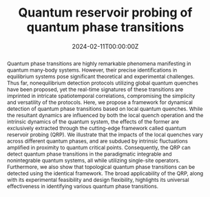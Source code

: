 ---
title: "Quantum reservoir probing of quantum phase transitions"
authors:
- admin
- Yukitoshi Motome
date: "2024-02-11T00:00:00Z"
doi: "10.48550/arXiv.2402.07097"

# Schedule page publish date (NOT publication's date).
# publishDate: "2017-01-01T00:00:00Z"

# Publication type.
# Accepts a single type but formatted as a YAML list (for Hugo requirements).
# Enter a publication type from the CSL standard.
publication_types: ["preprint"]

# Publication name and optional abbreviated publication name.
publication: "arXiv"
publication_short: "arXiv preprint arXiv:2402.07097"

abstract: Quantum phase transitions are highly remarkable phenomena manifesting in quantum many-body systems. However, their precise identifications in equilibrium systems pose significant theoretical and experimental challenges. Thus far, nonequilibrium detection protocols utilizing global quantum quenches have been proposed, yet the real-time signatures of these transitions are imprinted in intricate spatiotemporal correlations, compromising the simplicity and versatility of the protocols. Here, we propose a framework for dynamical detection of quantum phase transitions based on local quantum quenches. While the resultant dynamics are influenced by both the local quench operation and the intrinsic dynamics of the quantum system, the effects of the former are exclusively extracted through the cutting-edge framework called quantum reservoir probing (QRP). We illustrate that the impacts of the local quenches vary across different quantum phases, and are subdued by intrinsic fluctuations amplified in proximity to quantum critical points. Consequently, the QRP can detect quantum phase transitions in the paradigmatic integrable and nonintegrable quantum systems, all while utilizing single-site operators. Furthermore, we also show that topological quantum phase transitions can be detected using the identical framework. The broad applicability of the QRP, along with its experimental feasibility and design flexibility, highlights its universal effectiveness in identifying various quantum phase transitions.

# Summary. An optional shortened abstract.
#summary: Lorem ipsum dolor sit amet, consectetur adipiscing elit. Duis posuere tellus ac convallis placerat. Proin tincidunt magna sed ex sollicitudin condimentum.

tags:
- Quantum Reservoir Probing
- Reservoir Computing
featured: false

# links:
# - name: ""
#   url: ""
url_pdf: https://arxiv.org/pdf/2402.07097.pdf
url_code: ''
url_dataset: ''
url_poster: ''
url_project: ''
url_slides: ''
url_source: ''
url_video: ''

# Featured image
# To use, add an image named `featured.jpg/png` to your page's folder. 
image:
  caption: ''
  focal_point: ""
  preview_only: false

# Associated Projects (optional).
#   Associate this publication with one or more of your projects.
#   Simply enter your project's folder or file name without extension.
#   E.g. `internal-project` references `content/project/internal-project/index.md`.
#   Otherwise, set `projects: []`.
projects: []

# Slides (optional).
#   Associate this publication with Markdown slides.
#   Simply enter your slide deck's filename without extension.
#   E.g. `slides: "example"` references `content/slides/example/index.md`.
#   Otherwise, set `slides: ""`.

# slides: example
---